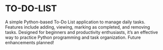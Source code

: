 # TO-DO-LIST
A simple Python-based To-Do List application to manage daily tasks. Features include adding, viewing, marking as completed, and removing tasks. Designed for beginners and productivity enthusiasts, it’s an effective way to practice Python programming and task organization. Future enhancements planned!
